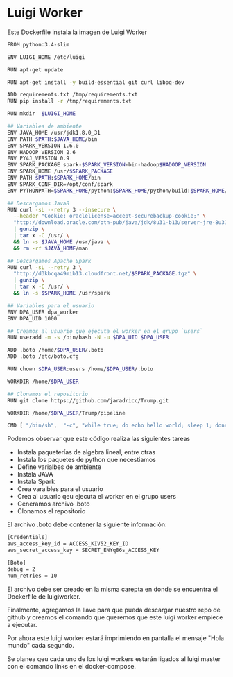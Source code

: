 # Luigi Worker

Este Dockerfile instala la imagen de Luigi Worker


```bash
FROM python:3.4-slim

ENV LUIGI_HOME /etc/luigi

RUN apt-get update

RUN apt-get install -y build-essential git curl libpq-dev

ADD requirements.txt /tmp/requirements.txt
RUN pip install -r /tmp/requirements.txt

RUN mkdir  $LUIGI_HOME

## Variables de ambiente
ENV JAVA_HOME /usr/jdk1.8.0_31
ENV PATH $PATH:$JAVA_HOME/bin
ENV SPARK_VERSION 1.6.0
ENV HADOOP_VERSION 2.6
ENV PY4J_VERSION 0.9
ENV SPARK_PACKAGE spark-$SPARK_VERSION-bin-hadoop$HADOOP_VERSION
ENV SPARK_HOME /usr/$SPARK_PACKAGE
ENV PATH $PATH:$SPARK_HOME/bin
ENV SPARK_CONF_DIR=/opt/conf/spark
ENV PYTHONPATH=$SPARK_HOME/python:$SPARK_HOME/python/build:$SPARK_HOME/python/lib/py4j-$PY4J_VERSION-src.zip:$SPARK_HOME/libexec/python:$SPARK_HOME/libexec/python/build:$PYTHONPATH

## Descargamos Java8
RUN curl -sL --retry 3 --insecure \
  --header "Cookie: oraclelicense=accept-securebackup-cookie;" \
  "http://download.oracle.com/otn-pub/java/jdk/8u31-b13/server-jre-8u31-linux-x64.tar.gz" \
  | gunzip \
  | tar x -C /usr/ \
  && ln -s $JAVA_HOME /usr/java \
  && rm -rf $JAVA_HOME/man

## Descargamos Apache Spark
RUN curl -sL --retry 3 \
  "http://d3kbcqa49mib13.cloudfront.net/$SPARK_PACKAGE.tgz" \
  | gunzip \
  | tar x -C /usr/ \
  && ln -s $SPARK_HOME /usr/spark

## Variables para el usuario
ENV DPA_USER dpa_worker
ENV DPA_UID 1000

## Creamos al usuario que ejecuta el worker en el grupo `users`
RUN useradd -m -s /bin/bash -N -u $DPA_UID $DPA_USER

ADD .boto /home/$DPA_USER/.boto
ADD .boto /etc/boto.cfg

RUN chown $DPA_USER:users /home/$DPA_USER/.boto

WORKDIR /home/$DPA_USER

## Clonamos el repositorio
RUN git clone https://github.com/jaradricc/Trump.git

WORKDIR /home/$DPA_USER/Trump/pipeline

CMD [ "/bin/sh",  "-c", "while true; do echo hello world; sleep 1; done"]

```

Podemos observar que este código realiza las siguientes tareas

* Instala paqueterías de algebra lineal, entre otras
* Instala los paquetes de python que necestiamos
* Define varialbes de ambiente
* Instala JAVA
* Instala Spark
* Crea varaibles para el usuario
* Crea al usuario qeu ejecuta el worker en el grupo users
* Generamos archivo .boto
* Clonamos el repositorio



El archivo .boto debe contener la siguiente información:

```bash
[Credentials]
aws_access_key_id = ACCESS_KIV52_KEY_ID
aws_secret_access_key = SECRET_ENYq86s_ACCESS_KEY

[Boto]
debug = 2
num_retries = 10
```
El archivo debe ser creado en la misma carepta en donde se encuentra el Dockerfile de luigiworker.

Finalmente, agregamos la llave para que pueda descargar nuestro repo de github y creamos el comando que queremos que este luigi worker empiece a ejecutar.

Por ahora este luigi worker estará imprimiendo en pantalla el mensaje "Hola mundo" cada segundo.

Se planea qeu cada uno de los luigi workers estarán ligados al luigi master con el comando links en el docker-compose.
